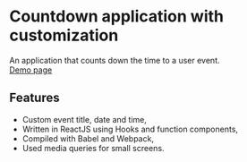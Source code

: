 # Countdown application with customization

An application that counts down the time to a user event.  
[Demo page](https://elcodex.github.io/countdown/public/countdown.html)

## Features
- Custom event title, date and time,
- Written in ReactJS using Hooks and function components,
- Compiled with Babel and Webpack,
- Used media queries for small screens.